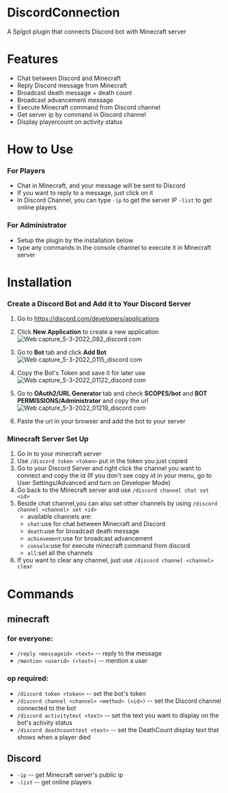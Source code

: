 # DiscordConnection
A Spigot plugin that connects Discord bot with Minecraft server
# Features
* Chat between Discord and Minecraft 
* Reply Discord message from Minecraft
* Broadcast death message + death count
* Broadcast advancement message
* Execute Minecraft command from Discord channel
* Get server ip by command in Discord channel
* Display playercount on activity status

# How to Use
### For Players
* Chat in Minecraft, and your message will be sent to Discord
* If you want to reply to a message, just click on it 
* In Discord Channel, you can type `-ip` to get the server IP `-list` to get online players
### For Administrator 
* Setup the plugin by the installation below
* type any commands in the console channel to execute it in Minecraft server
# Installation
### Create a Discord Bot and Add it to Your Discord Server
1. Go to https://discord.com/developers/applications
2. Click **New Application** to create a new application ![Web capture_5-3-2022_082_discord com](https://user-images.githubusercontent.com/69295512/156802701-fcc81ea5-ae84-4366-b7cc-7381d8ddef72.jpeg)

3. Go to **Bot** tab and click **Add Bot**![Web capture_5-3-2022_0115_discord com](https://user-images.githubusercontent.com/69295512/156803209-89b9c832-6eab-426f-a2b1-92a74a70fe80.jpeg)



4. Copy the Bot's Token and save it for later use ![Web capture_5-3-2022_01122_discord com](https://user-images.githubusercontent.com/69295512/156803566-cd7c4438-b4f9-4329-89a2-d070ff9c48c4.jpeg)
5. Go to **OAuth2/URL Generator** tab and check **SCOPES/bot** and **BOT PERMISSIONS/Administrator** and copy the url![Web capture_5-3-2022_01219_discord com](https://user-images.githubusercontent.com/69295512/156804694-99403211-905d-4e1c-891e-6c72e6713d59.jpeg)


6. Paste the url in your browser and add the bot to your server 
### Minecraft Server Set Up
1. Go in to your minecraft server 
2. Use `/discord token <token>` put in the token you just copied
3. Go to your Discord Server and right click the channel you want to connect and copy the id (If you don't see copy id in your menu, go to User Settings/Advanced and turn on Developer Mode)
4. Go back to the Minecraft server and use `/discord channel chat set <id>`
5. Beside chat channel,you can also set other channels by using `/discord channel <channel> set <id>` 
   - available channels are:
   - `chat`:use for chat between Minecraft and Discord
   - `death`:use for broadcast death message
   - `achievement`:use for broadcast advancement
   - `console`:use for execute minecraft command from discord
   - `all`:set all the channels 
6. If you want to clear any channel, just use `/discord channel <channel> clear`


# Commands 
## minecraft

### for everyone:
- `/reply <messageid> <text>` -- reply to the message
- `/mention <userid> (<text>)` -- mention a user 

### op required:
- `/discord token <token>` -- set the bot's token
- `/discord channel <channel> <method> (<id>)` -- set the Discord channel connected to the bot
- `/discord activitytext <text>` -- set the text you want to display on the bot's activity status
- `/discord deathcounttext <text>` -- set the DeathCount display text that shows when a player died

## Discord

- `-ip` -- get Minecraft server's public ip
- `-list` -- get online players 
